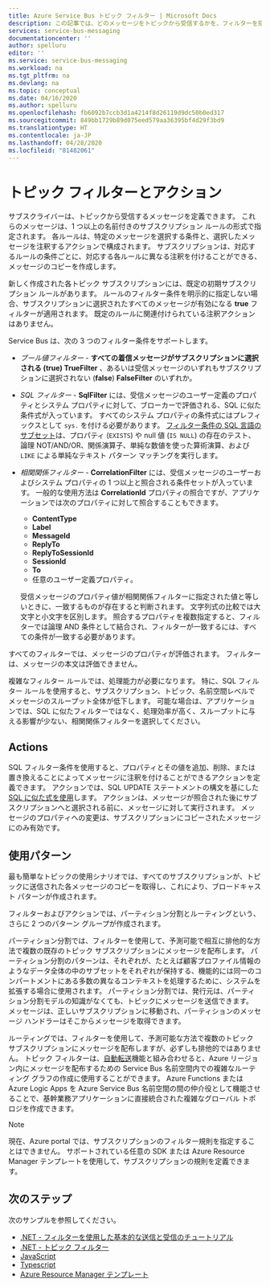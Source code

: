 ```yaml
---
title: Azure Service Bus トピック フィルター | Microsoft Docs
description: この記事では、どのメッセージをトピックから受信するかを、フィルターを指定することによってサブスクライバーが定義する方法について説明します。
services: service-bus-messaging
documentationcenter: ''
author: spelluru
editor: ''
ms.service: service-bus-messaging
ms.workload: na
ms.tgt_pltfrm: na
ms.devlang: na
ms.topic: conceptual
ms.date: 04/16/2020
ms.author: spelluru
ms.openlocfilehash: fb6092b7ccb3d1a4214f8d26119d9dc50b0ed317
ms.sourcegitcommit: 849bb1729b89d075eed579aa36395bf4d29f3bd9
ms.translationtype: HT
ms.contentlocale: ja-JP
ms.lasthandoff: 04/28/2020
ms.locfileid: "81482061"
---
```

# <a name="topic-filters-and-actions"></a>トピック フィルターとアクション

サブスクライバーは、トピックから受信するメッセージを定義できます。 これらのメッセージは、1 つ以上の名前付きのサブスクリプション ルールの形式で指定されます。 各ルールは、特定のメッセージを選択する条件と、選択したメッセージを注釈するアクションで構成されます。 サブスクリプションは、対応するルールの条件ごとに、対応する各ルールに異なる注釈を付けることができる、メッセージのコピーを作成します。

新しく作成された各トピック サブスクリプションには、既定の初期サブスクリプション ルールがあります。 ルールのフィルター条件を明示的に指定しない場合、サブスクリプションに選択されたすべてのメッセージが有効になる **true** フィルターが適用されます。 既定のルールに関連付けられている注釈アクションはありません。

Service Bus は、次の 3 つのフィルター条件をサポートします。

-   *ブール値フィルター* - **すべての着信メッセージがサブスクリプションに選択される (**true**) TrueFilter** 、あるいは受信メッセージのいずれもサブスクリプションに選択されない (**false**) **FalseFilter** のいずれか。

-   *SQL フィルター* - **SqlFilter** には、受信メッセージのユーザー定義のプロパティとシステム プロパティに対して、ブローカーで評価される、SQL に似た条件式が入っています。 すべてのシステム プロパティの条件式にはプレフィックスとして `sys.` を付ける必要があります。 [フィルター条件の SQL 言語のサブセット](service-bus-messaging-sql-filter.md)は、プロパティ (`EXISTS`) や null 値 (`IS NULL`) の存在のテスト、論理 NOT/AND/OR、関係演算子、単純な数値を使った算術演算、および `LIKE` による単純なテキスト パターン マッチングを実行します。

-   *相関関係フィルター* - **CorrelationFilter** には、受信メッセージのユーザーおよびシステム プロパティの 1 つ以上と照合される条件セットが入っています。 一般的な使用方法は **CorrelationId** プロパティの照合ですが、アプリケーションでは次のプロパティに対して照合することもできます。

    - **ContentType**
     - **Label**
     - **MessageId**
     - **ReplyTo**
     - **ReplyToSessionId**
     - **SessionId** 
     - **To**
     - 任意のユーザー定義プロパティ。 
     
     受信メッセージのプロパティ値が相関関係フィルターに指定された値と等しいときに、一致するものが存在すると判断されます。 文字列式の比較では大文字と小文字を区別します。 照合するプロパティを複数指定すると、フィルターでは論理 AND 条件として結合され、フィルターが一致するには、すべての条件が一致する必要があります。

すべてのフィルターでは、メッセージのプロパティが評価されます。 フィルターは、メッセージの本文は評価できません。

複雑なフィルター ルールでは、処理能力が必要になります。 特に、SQL フィルター ルールを使用すると、サブスクリプション、トピック、名前空間レベルでメッセージのスループット全体が低下します。 可能な場合は、アプリケーションでは、SQL に似たフィルターではなく、処理効率が高く、スループットに与える影響が少ない、相関関係フィルターを選択してください。

## <a name="actions"></a>Actions

SQL フィルター条件を使用すると、プロパティとその値を追加、削除、または置き換えることによってメッセージに注釈を付けることができるアクションを定義できます。 アクションでは、SQL UPDATE ステートメントの構文を基にした [SQL に似た式を使用](service-bus-messaging-sql-filter.md)します。 アクションは、メッセージが照合された後にサブスクリプションへと選択される前に、メッセージに対して実行されます。 メッセージのプロパティへの変更は、サブスクリプションにコピーされたメッセージにのみ有効です。

## <a name="usage-patterns"></a>使用パターン

最も簡単なトピックの使用シナリオでは、すべてのサブスクリプションが、トピックに送信された各メッセージのコピーを取得し、これにより、ブロードキャスト パターンが作成されます。

フィルターおよびアクションでは、パーティション分割とルーティングという、さらに 2 つのパターン グループが作成されます。

パーティション分割では、フィルターを使用して、予測可能で相互に排他的な方法で複数の既存のトピック サブスクリプションにメッセージを配布します。 パーティション分割のパターンは、それぞれが、たとえば顧客プロファイル情報のようなデータ全体の中のサブセットをそれぞれが保持する、機能的には同一のコンパートメントにある多数の異なるコンテキストを処理するために、システムを拡張する場合に使用されます。 パーティション分割では、発行元は、パーティション分割モデルの知識がなくても、トピックにメッセージを送信できます。 メッセージは、正しいサブスクリプションに移動され、パーティションのメッセージ ハンドラーはそこからメッセージを取得できます。

ルーティングでは、フィルターを使用して、予測可能な方法で複数のトピック サブスクリプションにメッセージを配布しますが、必ずしも排他的ではありません。 トピック フィルターは、[自動転送](service-bus-auto-forwarding.md)機能と組み合わせると、Azure リージョン内にメッセージを配布するための Service Bus 名前空間内での複雑なルーティング グラフの作成に使用することができます。 Azure Functions または Azure Logic Apps を Azure Service Bus 名前空間の間の仲介役として機能させることで、基幹業務アプリケーションに直接統合された複雑なグローバル トポロジを作成できます。


> [!NOTE]
> 現在、Azure portal では、サブスクリプションのフィルター規則を指定することはできません。 サポートされている任意の SDK または Azure Resource Manager テンプレートを使用して、サブスクリプションの規則を定義できます。 

## <a name="next-steps"></a>次のステップ
次のサンプルを参照してください。 

- [.NET - フィルターを使用した基本的な送信と受信のチュートリアル](https://github.com/Azure/azure-service-bus/tree/master/samples/DotNet/GettingStarted/BasicSendReceiveTutorialwithFilters/BasicSendReceiveTutorialWithFilters)
- [.NET - トピック フィルター](https://github.com/Azure/azure-service-bus/tree/master/samples/DotNet/Microsoft.Azure.ServiceBus/TopicFilters)
- [JavaScript](https://github.com/Azure/azure-sdk-for-js/blob/master/sdk/servicebus/service-bus/samples/javascript/advanced/topicFilters.js)
- [Typescript](https://github.com/Azure/azure-sdk-for-js/blob/master/sdk/servicebus/service-bus/samples/typescript/src/advanced/topicFilters.ts)
- [Azure Resource Manager テンプレート](https://docs.microsoft.com/azure/templates/microsoft.servicebus/2017-04-01/namespaces/topics/subscriptions/rules)



